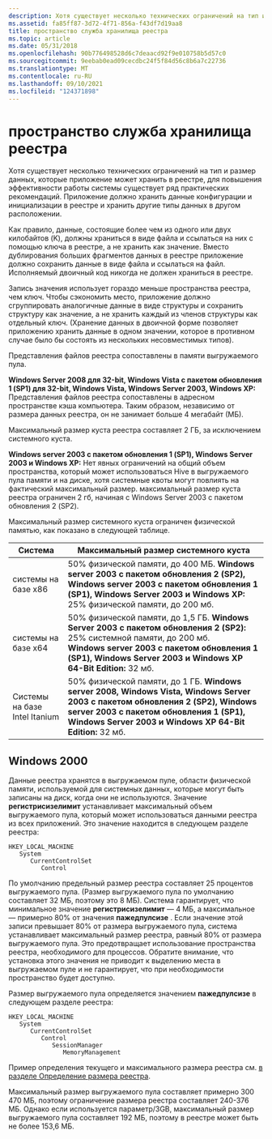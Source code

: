 ```yaml
---
description: Хотя существует несколько технических ограничений на тип и размер данных, которые приложение может хранить в реестре, для повышения эффективности работы системы существует ряд практических рекомендаций.
ms.assetid: fa85ff87-3d72-4f71-856a-f43df7d19aa8
title: пространство служба хранилища реестра
ms.topic: article
ms.date: 05/31/2018
ms.openlocfilehash: 90b776498528d6c7deaacd92f9e010758b5d57c0
ms.sourcegitcommit: 9eebab0ead09cecdbc24f5f84d56c8b6a7c22736
ms.translationtype: MT
ms.contentlocale: ru-RU
ms.lasthandoff: 09/10/2021
ms.locfileid: "124371898"
---
```

# <a name="registry-storage-space"></a>пространство служба хранилища реестра

Хотя существует несколько технических ограничений на тип и размер данных, которые приложение может хранить в реестре, для повышения эффективности работы системы существует ряд практических рекомендаций. Приложение должно хранить данные конфигурации и инициализации в реестре и хранить другие типы данных в другом расположении.

Как правило, данные, состоящие более чем из одного или двух килобайтов (K), должны храниться в виде файла и ссылаться на них с помощью ключа в реестре, а не хранить как значение. Вместо дублирования больших фрагментов данных в реестре приложение должно сохранить данные в виде файла и ссылаться на файл. Исполняемый двоичный код никогда не должен храниться в реестре.

Запись значения использует гораздо меньше пространства реестра, чем ключ. Чтобы сэкономить место, приложение должно сгруппировать аналогичные данные в виде структуры и сохранить структуру как значение, а не хранить каждый из членов структуры как отдельный ключ. (Хранение данных в двоичной форме позволяет приложению хранить данные в одном значении, которое в противном случае было бы состоять из нескольких несовместимых типов).

Представления файлов реестра сопоставлены в памяти выгружаемого пула.

**Windows Server 2008 для 32-bit, Windows Vista с пакетом обновления 1 (SP1) для 32-bit, Windows Vista, Windows Server 2003, Windows XP:** Представления файлов реестра сопоставлены в адресном пространстве кэша компьютера. Таким образом, независимо от размера данных реестра, он не занимает больше 4 мегабайт (МБ).

Максимальный размер куста реестра составляет 2 ГБ, за исключением системного куста.

**Windows server 2003 с пакетом обновления 1 (SP1), Windows Server 2003 и Windows XP:** Нет явных ограничений на общий объем пространства, который может использоваться Hive в выгружаемого пула памяти и на диске, хотя системные квоты могут повлиять на фактический максимальный размер. максимальный размер куста реестра ограничен 2 гб, начиная с Windows Server 2003 с пакетом обновления 2 (SP2).

Максимальный размер системного куста ограничен физической памятью, как показано в следующей таблице. 

| Система                      | Максимальный размер системного куста                                                                                                                                                                                                            |
|-----------------------------|--------------------------------------------------------------------------------------------------------------------------------------------------------------------------------------------------------------------------------------------|
| системы на базе x86           | 50% физической памяти, до 400 МБ. **Windows server 2003 с пакетом обновления 2 (SP2), Windows server 2003 с пакетом обновления 1 (SP1), Windows Server 2003 и Windows XP:** 25% физической памяти, до 200 мб.<br/>                                    |
| системы на базе x64           | 50% физической памяти, до 1,5 ГБ. **Windows Server 2003 с пакетом обновления 2 (SP2):** 25% системной памяти, до 200 мб.<br/> **Windows server 2003 с пакетом обновления 1 (SP1), Windows Server 2003 и Windows XP 64-Bit Edition:** 32 мб.<br/> |
| Системы на базе Intel Itanium | 50% физической памяти, до 1 ГБ. **Windows server 2008, Windows Vista, Windows Server 2003 с пакетом обновления 2 (SP2), Windows server 2003 с пакетом обновления 1 (SP1), Windows Server 2003 и Windows XP 64-Bit Edition:** 32 мб.<br/>                         |



 

## <a name="windows-2000"></a>Windows 2000

Данные реестра хранятся в выгружаемом пуле, области физической памяти, используемой для системных данных, которые могут быть записаны на диск, когда они не используются. Значение **регистрисизелимит** устанавливает максимальный объем выгружаемого пула, который может использоваться данными реестра из всех приложений. Это значение находится в следующем разделе реестра:

```
HKEY_LOCAL_MACHINE
   System
      CurrentControlSet
         Control
```

По умолчанию предельный размер реестра составляет 25 процентов выгружаемого пула. (Размер выгружаемого пула по умолчанию составляет 32 МБ, поэтому это 8 МБ). Система гарантирует, что минимальное значение **регистрисизелимит** — 4 МБ, а максимальное — примерно 80% от значения **пажедпулсизе** . Если значение этой записи превышает 80% от размера выгружаемого пула, система устанавливает максимальный размер реестра, равный 80% от размера выгружаемого пула. Это предотвращает использование пространства реестра, необходимого для процессов. Обратите внимание, что установка этого значения не приводит к выделению места в выгружаемом пуле и не гарантирует, что при необходимости пространство будет доступно.

Размер выгружаемого пула определяется значением **пажедпулсизе** в следующем разделе реестра:

```
HKEY_LOCAL_MACHINE
   System
      CurrentControlSet
         Control
            SessionManager
               MemoryManagement
```

Пример определения текущего и максимального размера реестра см. [в разделе Определение размера реестра](determining-the-registry-size.md).

Максимальный размер выгружаемого пула составляет примерно 300 470 МБ, поэтому ограничение размера реестра составляет 240-376 МБ. Однако если используется параметр/3GB, максимальный размер выгружаемого пула составляет 192 МБ, поэтому в реестре может быть не более 153,6 МБ.

 

 




